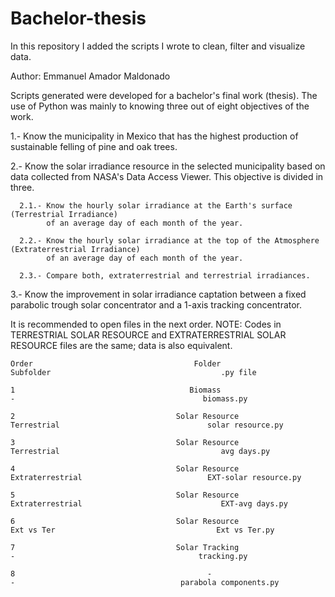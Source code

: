# Bachelor-thesis
In this repository I added the scripts I wrote to clean, filter and visualize data.

Author: Emmanuel Amador Maldonado

Scripts generated were developed for a bachelor's final work (thesis).
The use of Python was mainly to knowing three out of eight objectives of the work.

1.- Know the municipality in Mexico that has the highest production of 
    sustainable felling of pine and oak trees.

2.- Know the solar irradiance resource in the selected municipality based on 
    data collected from NASA's Data Access Viewer. This objective is divided in three. 

      2.1.- Know the hourly solar irradiance at the Earth's surface (Terrestrial Irradiance)
            of an average day of each month of the year.
      
      2.2.- Know the hourly solar irradiance at the top of the Atmosphere (Extraterrestrial Irradiance)
            of an average day of each month of the year.
      
      2.3.- Compare both, extraterrestrial and terrestrial irradiances.
      
3.- Know the improvement in solar irradiance captation between a fixed parabolic  trough solar 
    concentrator and a 1-axis tracking concentrator.


It is recommended to open files in the next order.
NOTE: Codes in TERRESTRIAL SOLAR RESOURCE and EXTRATERRESTRIAL SOLAR RESOURCE files are the same; 
      data is also equivalent.


    Order                                    Folder                                       Subfolder                                      .py file        
    
    1                                       Biomass                                           -                                          biomass.py
   
    2                                    Solar Resource                                  Terrestrial                                 solar resource.py
    
    3                                    Solar Resource                                  Terrestrial                                    avg days.py
     
    4                                    Solar Resource                                Extraterrestrial                            EXT-solar resource.py
    
    5                                    Solar Resource                                Extraterrestrial                               EXT-avg days.py
    
    6                                    Solar Resource                                  Ext vs Ter                                    Ext vs Ter.py
    
    7                                    Solar Tracking                                       -                                         tracking.py
    
    8                                           -                                             -                                     parabola components.py

